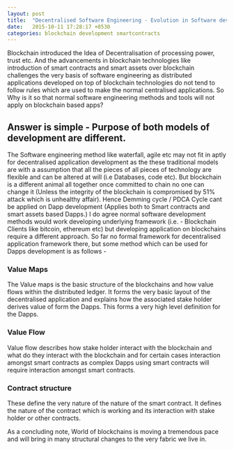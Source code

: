 ```yaml
---
layout: post
title:  "Decentralised Software Engineering - Evolution in Software development."
date:   2015-10-11 17:28:17 +0530
categories: blockchain development smartcontracts
---
```

Blockchain introduced the Idea of Decentralisation of processing power, trust etc. And the advancements in blockchain technologies like introduction of smart contracts and smart assets over blockchain challenges the very basis of software engineering as distributed applications developed on top of blockchain technologies do not tend to follow rules which are used to make the normal centralised applications. So Why is it so that normal software engineering methods and tools will not apply on blockchain based apps?

## Answer is simple - Purpose of both models of development are different.

The Software engineering method like waterfall, agile etc may not fit in aptly for decentralised application development as the these traditional models are with a assumption that all the pieces of all pieces of technology are flexible and can be altered at will (i.e Databases, code etc). But blockchain is a different animal all together once committed to chain no one can change it (Unless the integrity of the blockchain is compromised by 51% attack which is unhealthy affair). Hence Demming cycle / PDCA Cycle cant be applied on Dapp development (Applies both to Smart contracts and smart assets based Dapps.) I do agree normal software development methods would work developing underlying framework (i.e. - Blockchain Clients like bitcoin, ethereum etc)  but developing application on blockchains require a different approach. So far no formal framework for decentralised application framework there, but some method which can be used for Dapps development is as follows - 

### Value Maps
The Value maps is the basic structure of the blockchains and how value flows within the distributed ledger. It forms the very basic layout of the decentralised application and explains how the associated stake holder derives value of form the Dapps. This forms a very high level definition for the Dapps.

### Value Flow
Value flow describes how stake holder interact with the blockchain and what do they interact with the blockchain and for certain cases interaction amongst smart contracts as complex Dapps using smart contracts will require interaction amongst smart contracts.   

### Contract structure
These define the very nature of the nature of the smart contract. It defines the nature of the contract which is working and its interaction with stake holder or other contracts.

As a concluding note, World of blockchains is moving a tremendous pace and will bring in many structural changes to the very fabric we live in.
